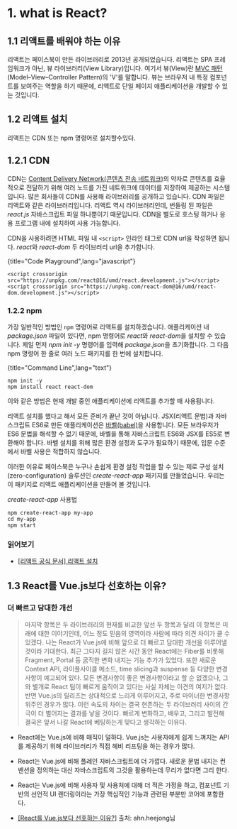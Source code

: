 # 1. what is React?

## 1.1 리액트를 배워야 하는 이유

리액트는 페이스북이 만든 라이브러리로 2013년 공개되었습니다. 리액트는 SPA 프레임워크가 아닌, 뷰 라이브러리(View Library)입니다. 여기서 뷰(View)란 [MVC 패턴](https://en.wikipedia.org/wiki/Model–view–controller)(Model–View–Controller Pattern)의 'V'를 말합니다. 뷰는 브라우저 내 특정 컴포넌트를 보여주는 역할을 하기 때문에, 리액트로 단일 페이지 애플리케이션을 개발할 수 있는 것입니다.

## 1.2 리액트 설치

리액트는 CDN 또는 npm 명령어로 설치할수있다.

## 1.2.1 CDN

CDN는 [Content Delivery Network(콘텐츠 전송 네트워크)](https://en.wikipedia.org/wiki/Content_delivery_network)의 약자로 콘텐츠를 효율적으로 전달하기 위해 여러 노드를 가진 네트워크에 데이터를 저장하여 제공하는 시스템입니다. 많은 회사들이 CDN를 사용해 라이브러리를 공개하고 있습니다. CDN 파일은 리액트와 같은 라이브러리입니다. 리액트 역시 라이브러리인데, 번들링 된 파일은 _react.js_ 자바스크립트 파일 하나뿐이기 때문입니다. CDN을 별도로 호스팅 하거나 응용 프로그램 내에 설치하여 사용 가능합니다.

CDN을 사용하려면 HTML 파일 내 `<script>` 인라인 태그로 CDN url을 작성하면 됩니다. *react*와 _react-dom_ 두 라이브러리 url을 추가합니다.

{title="Code Playground",lang="javascript"}

```
<script crossorigin src="https://unpkg.com/react@16/umd/react.development.js"></script>
<script crossorigin src="https://unpkg.com/react-dom@16/umd/react-dom.development.js"></script>
```

### 1.2.2 npm

가장 일반적인 방법인 `npm` 명령어로 리액트를 설치하겠습니다. 애플리케이션 내 _package.json_ 파일이 있다면, npm 명령어로 *react*와 *react-dom*을 설치할 수 있습니다. 제일 먼저 _npm init -y_ 명령어를 입력해 *package.json*을 초기화합니다. 그 다음 npm 명령어 한 줄로 여러 노드 패키지를 한 번에 설치합니다.

{title="Command Line",lang="text"}

```
npm init -y
npm install react react-dom
```

이와 같은 방법은 현재 개발 중인 애플리케이션에 리액트를 추가할 때 사용됩니다.

리액트 설치를 했다고 해서 모든 준비가 끝난 것이 아닙니다. JSX(리액트 문법)과 자바스크립트 ES6로 만든 애플리케이션은 [바벨(babel)](http://babeljs.io/)을 사용합니다. 모든 브라우저가 ES6 문법을 해석할 수 없기 때문에, 바벨을 통해 자바스크립트 ES6와 JSX를 ES5로 변환해야 합니다. 바벨 설치를 위해 많은 환경 설정과 도구가 필요하기 때문에, 입문 수준에서 바벨 사용은 적합하지 않습니다.

이러한 이유로 페이스북은 누구나 손쉽게 환경 설정 작업을 할 수 있는 제로 구성 설치(zero-configuration) 솔루션인 _create-react-app_ 패키지를 만들었습니다. 우리는 이 패키지로 리액트 애플리케이션을 만들어 볼 것입니다.

_create-react-app_ 사용법

```
npm create-react-app my-app
cd my-app
npm start
```

### 읽어보기

- [[리액트 공식 문서] 리액트 설치](https://reactjs.org/docs/try-react.html)

## 1.3 React를 Vue.js보다 선호하는 이유?

### 더 빠르고 담대한 개선

> 마지막 항목은 두 라이브러리의 현재를 비교한 앞선 두 항목과 달리 이 항목은 미래에 대한 이야기인데, 어느 정도 믿음의 영역이라 사람에 따라 의견 차이가 클 수 있겠다. 나는 React가 Vue.js에 비해 앞으로 더 빠르고 담대한 개선을 이루어낼 것이라 기대한다.
> 최근 그다지 길지 않은 시간 동안 React에는 Fiber를 비롯해 Fragment, Portal 등 굵직한 변화 내지는 기능 추가가 있었다. 또한 새로운 Context API, 라이플사이클 메소드, time slicing과 suspense 등 다양한 변경사항이 예고되어 있다. 모든 변경사항이 좋은 변경사항이라고 할 순 없겠으나, 그와 별개로 React 팀이 빠르게 움직이고 있다는 사실 자체는 이견의 여지가 없다.
> 반면 Vue.js의 릴리즈는 상대적으로 느리게 이루어지고, 주로 마이너한 변경사항 위주인 경우가 많다. 이런 속도의 차이는 결국 현존하는 두 라이브러리 사이의 간극이 더 벌어지는 결과를 낳을 것이다. 빠르게 변화하고, 배우고, 그리고 발전해 결국은 앞서 나갈 React에 베팅하는게 맞다고 생각하는 이유다.

- React에는 Vue.js에 비해 매직이 덜하다. Vue.js는 사용자에게 쉽게 느껴지는 API를 제공하기 위해 라이브러리가 직접 헤비 리프팅을 하는 경우가 많다.
- React는 Vue.js에 비해 플레인 자바스크립트에 더 가깝다. 새로운 문법 내지는 컨벤션을 정의하는 대신 자바스크립트의 그것을 활용하는데 무리가 없다면 그리 한다.
- React는 Vue.js에 비해 사용자 및 사용처에 대해 더 적은 가정을 하고, 컴포넌트 기반의 선언적 UI 렌더링이라는 가장 핵심적인 기능과 관련된 부분만 코어에 포함한다.

- [[React를 Vue.js보다 선호하는 이유?]](https://ahnheejong.name/articles/why-i-prefer-react-over-vuejs/) 출처: ahn.heejong님
